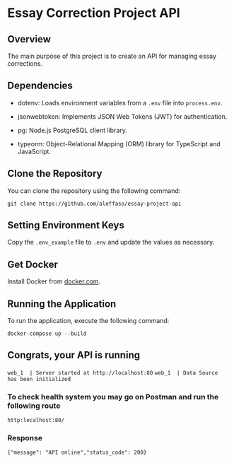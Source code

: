 # Essay Correction Project API

## Overview

The main purpose of this project is to create an API for managing essay corrections.

## Dependencies

- dotenv: Loads environment variables from a `.env` file into `process.env`.

- jsonwebtoken: Implements JSON Web Tokens (JWT) for authentication.

- pg: Node.js PostgreSQL client library.

- typeorm: Object-Relational Mapping (ORM) library for TypeScript and JavaScript.

## Clone the Repository

You can clone the repository using the following command:

`git clone https://github.com/aleffaso/essay-project-api`

## Setting Environment Keys

Copy the `.env_example` file to `.env` and update the values as necessary.

## Get Docker

Install Docker from [docker.com](https://docs.docker.com/get-docker/).

## Running the Application

To run the application, execute the following command:

`docker-compose up --build`

## Congrats, your API is running

`web_1  | Server started at http://localhost:80`
`web_1  | Data Source has been initialized`

### To check health system you may go on Postman and run the following route

`http:localhost:80/`

### Response

`{"message": "API online","status_code": 200}`
